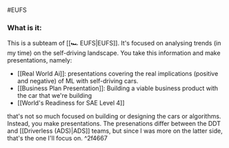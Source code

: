 #EUFS 
### What is it:
This is a subteam of [[🏎️ EUFS|EUFS]]. It's focused on analysing trends (in my time) on the self-driving landscape. You take this information and make presentations, namely:
- [[Real World Ai]]: presentations covering the real implications (positive and negative) of ML with self-driving cars. 
- [[Business Plan Presentation]]: Building a viable business product with the car that we're building
- [[World's Readiness for SAE Level 4]]


that's not so much focused on building or designing the cars or algorithms. Instead, you make presentations. The presenations differ between the DDT and [[Driverless (ADS)|ADS]] teams, but since I was more on the latter side, that's the one I'll focus on.  ^2f4667

